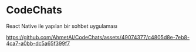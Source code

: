 # CodeChats
React Native ile yapılan bir sohbet uygulaması

https://github.com/AhmetAI/CodeChats/assets/49074377/c4805d8e-7eb8-4ca7-a0bb-dc5a65f399f7
